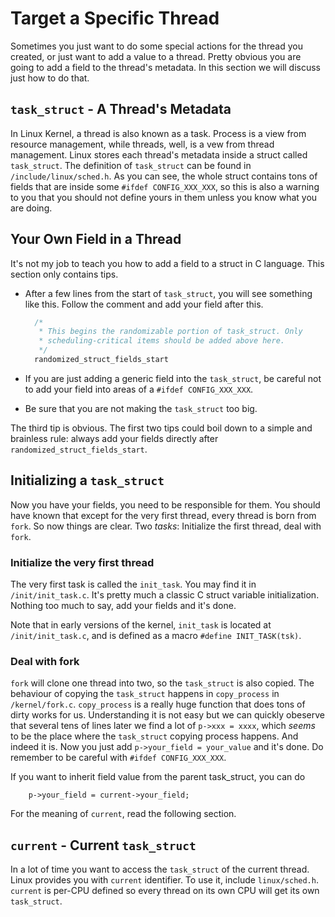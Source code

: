 # Target a Specific Thread

Sometimes you just want to do some special actions for the thread you created, or just want to add a value to a thread. Pretty obvious you are going to add a field to the thread's metadata. In this section we will discuss just how to do that.

## `task_struct` - A Thread's Metadata

In Linux Kernel, a thread is also known as a task. Process is a view from resource management, while threads, well, is a vew from thread management. Linux stores each thread's metadata inside a struct called `task_struct`. The definition of `task_struct` can be found in `/include/linux/sched.h`. As you can see, the whole struct contains tons of fields that are inside some `#ifdef CONFIG_XXX_XXX`, so this is also a warning to you that you should not define yours in them unless you know what you are doing.

## Your Own Field in a Thread

It's not my job to teach you how to add a field to a struct in C language. This section only contains tips.

* After a few lines from the start of `task_struct`, you will see something like this. Follow the comment and add your field after this.

  ```c
    /*
  	 * This begins the randomizable portion of task_struct. Only
  	 * scheduling-critical items should be added above here.
  	 */
  	randomized_struct_fields_start
  ```

* If you are just adding a generic field into the `task_struct`, be careful not to add your field into areas of a `#ifdef CONFIG_XXX_XXX`.
* Be sure that you are not making the `task_struct` too big.

The third tip is obvious. The first two tips could boil down to a simple and brainless rule: always add your fields directly after `randomized_struct_fields_start`.

## Initializing a `task_struct`

Now you have your fields, you need to be responsible for them. You should have known that except for the very first thread, every thread is born from `fork`. So now things are clear. Two _tasks_: Initialize the first thread, deal with `fork`.

### Initialize the very first thread

The very first task is called the `init_task`. You may find it in `/init/init_task.c`. It's pretty much a classic C struct variable initialization. Nothing too much to say, add your fields and it's done.

Note that in early versions of the kernel, `init_task` is located at `/init/init_task.c`, and is defined as a macro `#define INIT_TASK(tsk)`. 

### Deal with fork

`fork` will clone one thread into two, so the `task_struct` is also copied. The behaviour of copying the `task_struct` happens in `copy_process` in `/kernel/fork.c`. `copy_process` is a really huge function that does tons of dirty works for us. Understanding it is not easy but we can quickly obeserve that several tens of lines later we find a lot of `p->xxx = xxxx`, which _seems_ to be the place where the `task_struct` copying process happens. And indeed it is. Now you just add `p->your_field = your_value` and it's done. Do remember to be careful with `#ifdef CONFIG_XXX_XXX`.

If you want to inherit field value from the parent task\_struct, you can do

```text
    p->your_field = current->your_field;
```

For the meaning of `current`, read the following section.

## `current` - Current `task_struct`

In a lot of time you want to access the `task_struct` of the current thread. Linux provides you with `current` identifier. To use it, include `linux/sched.h`. `current` is per-CPU defined so every thread on its own CPU will get its own `task_struct`.

